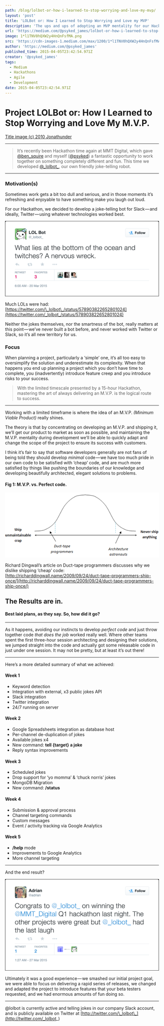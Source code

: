 ```yaml
---
path: /blog/lolbot-or-how-i-learned-to-stop-worrying-and-love-my-mvp/
layout: 'post'
title: 'LOLBot or: How I Learned to Stop Worrying and Love my MVP'
description: 'The ups and ups of adopting an MVP mentality for our Hackathon, and how it helped us achieve victory.'
url: 'https://medium.com/@psyked_james/lolbot-or-how-i-learned-to-stop-worrying-and-love-my-mvp-7514ad67a5c9'
image: 1*l1TNV0hQXW2y4HnQnFsfMA.png
src: 'https://cdn-images-1.medium.com/max/1200/1*l1TNV0hQXW2y4HnQnFsfMA.png'
author: 'https://medium.com/@psyked_james'
published_time: 2015-04-05T23:42:54.971Z
creator: '@psyked_james'
tags:
  - Medium
  - Hackathons
  - Agile
  - Development
date: 2015-04-05T23:42:54.971Z
---
```


# Project LOLBot or: How I Learned to Stop Worrying and Love My M.V.P.

[Title image (c) 2010 Jonathunder](http://commons.wikimedia.org/wiki/File:SoapboxRace.jpg)

---

> It’s recently been Hackathon time again at MMT Digital, which gave [@ben_squire](https://twitter.com/ben_squire) and myself ([@psyked](https://twitter.com/psyked)) a fantastic opportunity to work together on something completely different and fun. This time we developed [@\_lolbot\_](https://twitter.com/_lolbot_), our own friendly joke-telling robot.

---

### Motivation(s)

Sometimes work gets a bit too dull and serious, and in those moments it’s refreshing and enjoyable to have something make you laugh out loud.

For our Hackathon, we decided to develop a joke-telling bot for Slack — and ideally, Twitter — using whatever technologies worked best.

![](1*NkEJvOjVl_QhdUzIVmSiNw.png)

Much LOLs were had: [https://twitter.com/\_lolbot\_/status/578903822652801024](https://twitter.com/_lolbot_/status/578903822652801024)

Neither the jokes themselves, nor the smartness of the bot, really matters at this point — we’ve never built a bot before, and never worked with Twitter or Slack, so it’s all new territory for us.

### Focus

When planning a project, particularly a ‘simple’ one, it’s all too easy to oversimplify the solution and underestimate its complexity. When that happens you end up planning a project which you don’t have time to complete, you (inadvertently) introduce feature creep and you introduce risks to your success.

> With the limited timescale presented by a 15-hour Hackathon, mastering the art of always delivering an M.V.P. is the logical route to success.

---

Working with a limited timeframe is where the idea of an M.V.P. _(Minimum Viable Product)_ really shines.

The theory is that by concentrating on developing an M.V.P. and shipping it, we’ll get our product to market as soon as possible, and maintaining the M.V.P. mentality during development we’ll be able to quickly adapt and change the scope of the project to ensure its success with customers.

I think it’s fair to say that software developers generally are not fans of being told they should develop _minimal_ code — we have too much pride in our own code to be satisfied with ‘cheap’ code, and are much more satisfied by things like pushing the boundaries of our knowledge and developing beautifully architected, elegant solutions to problems.

#### Fig 1: M.V.P. vs. Perfect code.

![](1*l7Zn5lUrDU7Q0T2g04jnnA.gif)

Richard Dingwall’s article on Duct-tape programmers discusses why we dislike shipping ‘cheap’ code: [http://richarddingwall.name/2009/09/24/duct-tape-programmers-ship-once/](http://richarddingwall.name/2009/09/24/duct-tape-programmers-ship-once/)

## The Results are in.

#### Best laid plans, as they say. So, how did it go?

---

As it happens, avoiding our instincts to develop _perfect code_ and just throw together code _that does the job_ worked really well. Where other teams spent the first three-hour session architecting and designing their solutions, we jumped straight into the code and actually got some releasable code in just under one session. It may not be pretty, but at least it’s out there!

---

Here’s a more detailed summary of what we achieved:

#### Week 1

- Keyword detection
- Integration with external, x3 public jokes API
- Slack integration
- Twitter integration
- 24/7 running on server

#### Week 2

- Google Spreadsheets integration as database host
- Per-channel de-duplication of jokes
- Available jokes x4
- New command: **tell {target} a joke**
- Reply syntax improvements

#### Week 3

- Scheduled jokes
- Drop support for ‘yo momma’ & ‘chuck norris’ jokes
- MongoDB Migration
- New command: **/status**

#### Week 4

- Submission & approval process
- Channel targeting commands
- Custom messages
- Event / activity tracking via Google Analytics

#### Week 5

- **/help** mode
- Improvements to Google Analytics
- More channel targeting

---

And the end result?

![](1*IekX6UTn5DwFMxGd60cbTQ.png)

Ultimately it was a good experience — we smashed our initial project goal, we were able to focus on delivering a rapid series of releases, we changed and adapted the project to introduce features that your beta testers requested, and we had enormous amounts of fun doing so.

---

@lolbot is currently active and telling jokes in our company Slack account, and is publicly available on Twitter at [http://twitter.com/\_lolbot\_](http://twitter.com/_lolbot_)
